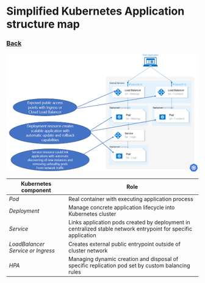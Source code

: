 # Simplified Kubernetes Application structure map

### [Back](../README.md)

<img src="images/k8s-sample-application-arch.png" width="720">

| Kubernetes component                   | Role                                                                                                           |
| -------------------------------------- | -------------------------------------------------------------------------------------------------------------- |
| <i>Pod</i>                             | Real container with executing application process                                                              |
| <i>Deployment</i>                      | Manage concrete application lifecycle into Kubernetes cluster                                                  |
| <i>Service</i>                         | Links application pods created by deployment in centralized stable network entrypoint for specific application |
| <i>LoadBalancer Service or Ingress</i> | Creates external public entrypoint outside of cluster network                                                  |
| <i>HPA</i>                             | Managing dynamic creation and disposal of specific replication pod set by custom balancing rules               |
